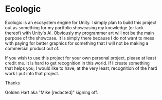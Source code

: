 # Ecologic

Ecologic is an ecosystem engine for Unity. I simply plan to build this project out as something for my portfolio showcasing my knowledge (or lack thereof) with Unity's AI. Obviously my programmer art will not be the main purpose of the showcase. It is simply there because I do not want to mess with paying for better graphics for something that I will not be making a commercial product out of.

If you wish to use this project for your own personal project, please at least credit me. It is hard to get recognition in this world. If I create something that helps you, I would like to have, at the very least, recognition of the hard work I put into that project.

Thanks

Golden Hart aka "Mike [redacted]" signing off.

